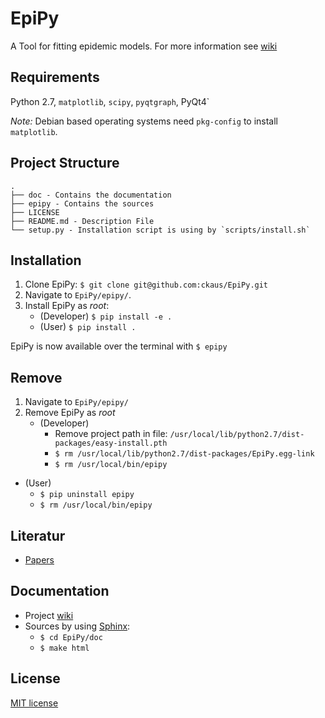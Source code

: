 # EpiPy
A Tool for fitting epidemic models. For more information see [wiki][1]

## Requirements
Python 2.7, `matplotlib`, `scipy`, `pyqtgraph`, PyQt4`

*Note:* Debian based operating systems need `pkg-config` to install `matplotlib`.

## Project Structure
```
.
├── doc - Contains the documentation
├── epipy - Contains the sources
├── LICENSE
├── README.md - Description File 
└── setup.py - Installation script is using by `scripts/install.sh`
```

## Installation
1. Clone EpiPy: `$ git clone git@github.com:ckaus/EpiPy.git`
2. Navigate to `EpiPy/epipy/`.
3. Install EpiPy as *root*:
	* (Developer) `$ pip install -e .`
	* (User) `$ pip install .`

EpiPy is now available over the terminal with `$ epipy`

## Remove
1. Navigate to `EpiPy/epipy/`
2. Remove EpiPy as *root*
	* (Developer)
		* Remove project path in file: `/usr/local/lib/python2.7/dist-packages/easy-install.pth`
		* `$ rm /usr/local/lib/python2.7/dist-packages/EpiPy.egg-link`
		* `$ rm /usr/local/bin/epipy`
 * (User)
 	* `$ pip uninstall epipy`
 	* `$ rm /usr/local/bin/epipy`

## Literatur
 * [Papers][1]

## Documentation
* Project [wiki][2]
* Sources by using [Sphinx][3]:
  * `$ cd EpiPy/doc`
  * `$ make html`

## License
[MIT license][4]

[1]: https://www.dropbox.com/sh/3gtnm32uq6nn0cu/AAAbHY9DkdnRPuZo-vePaO1Fa?dl=0 "Paper"
[2]: https://github.com/ckaus/EpiPy/wiki "wiki"
[3]: http://sphinx-doc.org/ "Sphinx"
[4]: https://github.com/ckaus/EpiPy/blob/master/LICENSE "MIT license"
